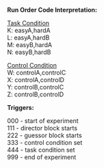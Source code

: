 <strong>Run Order Code Interpretation:</strong>

<ins>Task Condition</ins>\
K: easyA,hardA\
L: easyA,hardB\
M: easyB,hardA\
N: easyB,hardB

<ins>Control Condition</ins>\
W: controlA,controlC\
X: controlA,controlD\
Y: controlB,controlC\
Z: controlB,controlD


<strong>Triggers:</strong>

000 - start of experiment\
111 - director block starts\
222 - guessor block starts\
333 - control condition set\
444 - task condition set\
999 - end of experiment